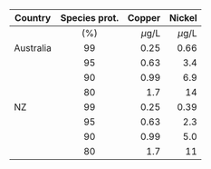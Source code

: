 | Country | Species prot. | Copper | Nickel | 
| ------|:---:|------:|------:|
|        |  (%)     |  $\mu$g/L  | $\mu$g/L  | 
| Australia | 99  | 0.25 | 0.66 |
|  | 95  | 0.63 | 3.4 | 
|  | 90  | 0.99 | 6.9 | 
|  | 80  | 1.7 | 14 | 
| NZ | 99  | 0.25 | 0.39 |
|  | 95  | 0.63 | 2.3 |
|  | 90  | 0.99 | 5.0 | 
|  | 80  | 1.7 | 11 | 
